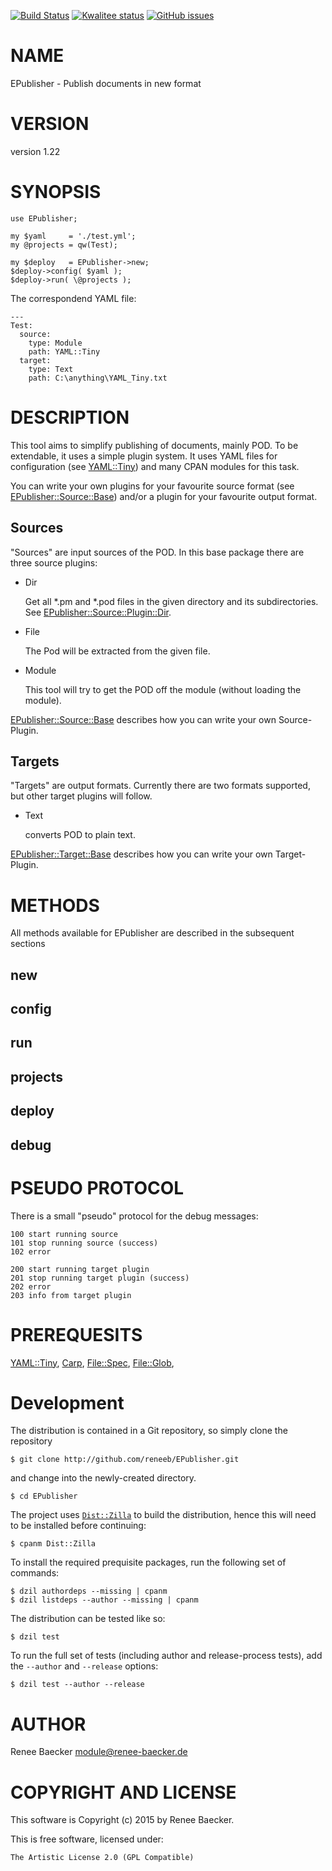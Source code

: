 [![Build Status](https://travis-ci.org/reneeb/EPublisher.svg?branch=master)](https://travis-ci.org/reneeb/EPublisher)
[![Kwalitee status](http://cpants.cpanauthors.org/dist/EPublisher.png)](http://cpants.charsbar.org/dist/overview/EPublisher)
[![GitHub issues](https://img.shields.io/github/issues/reneeb/EPublisher.svg)](https://github.com/reneeb/EPublisher/issues)

# NAME

EPublisher - Publish documents in new format

# VERSION

version 1.22

# SYNOPSIS

    use EPublisher;
    
    my $yaml     = './test.yml';
    my @projects = qw(Test);
    
    my $deploy   = EPublisher->new;
    $deploy->config( $yaml );
    $deploy->run( \@projects );

The correspondend YAML file:

    ---
    Test:
      source:
        type: Module
        path: YAML::Tiny
      target:
        type: Text
        path: C:\anything\YAML_Tiny.txt

# DESCRIPTION

This tool aims to simplify publishing of documents, mainly POD. To be extendable, it
uses a simple plugin system. It uses YAML files for configuration (see [YAML::Tiny](https://metacpan.org/pod/YAML::Tiny))
and many CPAN modules for this task.

You can write your own plugins for your favourite source format
(see [EPublisher::Source::Base](https://metacpan.org/pod/EPublisher::Source::Base)) and/or a plugin for your favourite output format.

## Sources

"Sources" are input sources of the POD. In this base package there are three source
plugins:

- Dir

    Get all \*.pm and \*.pod files in the given directory and its subdirectories. See
    [EPublisher::Source::Plugin::Dir](https://metacpan.org/pod/EPublisher::Source::Plugin::Dir).

- File

    The Pod will be extracted from the given file.

- Module

    This tool will try to get the POD off the module (without loading the module).

[EPublisher::Source::Base](https://metacpan.org/pod/EPublisher::Source::Base) describes how you can write your own Source-Plugin.

## Targets

"Targets" are output formats. Currently there are two formats supported, but
other target plugins will follow.

- Text

    converts POD to plain text.

[EPublisher::Target::Base](https://metacpan.org/pod/EPublisher::Target::Base) describes how you can write your own Target-Plugin.

# METHODS

All methods available for EPublisher are described in the subsequent sections

## new

## config

## run

## projects

## deploy

## debug

# PSEUDO PROTOCOL

There is a small "pseudo" protocol for the debug messages:

    100 start running source
    101 stop running source (success)
    102 error
    
    200 start running target plugin
    201 stop running target plugin (success)
    202 error
    203 info from target plugin

# PREREQUESITS

[YAML::Tiny](https://metacpan.org/pod/YAML::Tiny), [Carp](https://metacpan.org/pod/Carp), [File::Spec](https://metacpan.org/pod/File::Spec), [File::Glob](https://metacpan.org/pod/File::Glob),



# Development

The distribution is contained in a Git repository, so simply clone the
repository

```
$ git clone http://github.com/reneeb/EPublisher.git
```

and change into the newly-created directory.

```
$ cd EPublisher
```

The project uses [`Dist::Zilla`](https://metacpan.org/pod/Dist::Zilla) to
build the distribution, hence this will need to be installed before
continuing:

```
$ cpanm Dist::Zilla
```

To install the required prequisite packages, run the following set of
commands:

```
$ dzil authordeps --missing | cpanm
$ dzil listdeps --author --missing | cpanm
```

The distribution can be tested like so:

```
$ dzil test
```

To run the full set of tests (including author and release-process tests),
add the `--author` and `--release` options:

```
$ dzil test --author --release
```

# AUTHOR

Renee Baecker <module@renee-baecker.de>

# COPYRIGHT AND LICENSE

This software is Copyright (c) 2015 by Renee Baecker.

This is free software, licensed under:

    The Artistic License 2.0 (GPL Compatible)

